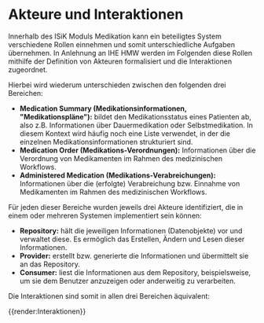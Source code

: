 # Akteure und Interaktionen

Innerhalb des ISiK Moduls Medikation kann ein beteiligtes System verschiedene Rollen einnehmen und somit unterschiedliche Aufgaben übernehmen. In Anlehnung an IHE HMW werden im Folgenden diese Rollen mithilfe der Definition von Akteuren formalisiert und die Interaktionen zugeordnet.

Hierbei wird wiederum unterschieden zwischen den folgenden drei Bereichen:

* **Medication Summary (Medikationsinformationen, "Medikationspläne"):** bildet den Medikationsstatus eines Patienten ab, also z.B. Informationen über Dauermedikation oder Selbstmedikation. In diesem Kontext wird häufig noch eine Liste verwendet, in der die einzelnen Medikationsinformationen strukturiert sind.
* **Medication Order (Medikations-Verordnungen):** Informationen über die Verordnung von Medikamenten im Rahmen des medizinischen Workflows.
* **Administered Medication (Medikations-Verabreichungen):** Informationen über die (erfolgte) Verabreichung bzw. Einnahme von Medikamenten im Rahmen des medizinischen Workflows.

Für jeden dieser Bereiche wurden jeweils drei Akteure identifiziert, die in einem oder mehreren Systemen implementiert sein können:

* **Repository:** hält die jeweiligen Informationen (Datenobjekte) vor und verwaltet diese. Es ermöglich das Erstellen, Ändern und Lesen dieser Informationen.
* **Provider:** erstellt bzw. generierte die Informationen und übermittelt sie an das Repository.
* **Consumer:** liest die Informationen aus dem Repository, beispielsweise, um sie dem Benutzer anzuzeigen oder anderweitig zu verarbeiten.

Die Interaktionen sind somit in allen drei Bereichen äquivalent:

{{render:Interaktionen}}

